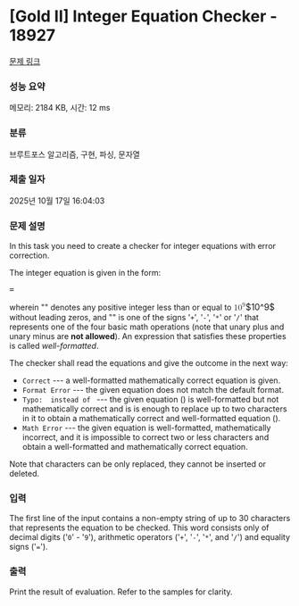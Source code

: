 # [Gold II] Integer Equation Checker - 18927 

[문제 링크](https://www.acmicpc.net/problem/18927) 

### 성능 요약

메모리: 2184 KB, 시간: 12 ms

### 분류

브루트포스 알고리즘, 구현, 파싱, 문자열

### 제출 일자

2025년 10월 17일 16:04:03

### 문제 설명

<p>In this task you need to create a checker for integer equations with error correction.</p>

<p>The integer equation is given in the form:</p>

<pre><number1><operation><number2>=<number3></pre>

<p>wherein "<code><numberI></code>" denotes any positive integer less than or equal to <mjx-container class="MathJax" jax="CHTML" style="font-size: 109%; position: relative;"><mjx-math class="MJX-TEX" aria-hidden="true"><mjx-msup><mjx-mn class="mjx-n"><mjx-c class="mjx-c31"></mjx-c><mjx-c class="mjx-c30"></mjx-c></mjx-mn><mjx-script style="vertical-align: 0.393em;"><mjx-mn class="mjx-n" size="s"><mjx-c class="mjx-c39"></mjx-c></mjx-mn></mjx-script></mjx-msup></mjx-math><mjx-assistive-mml unselectable="on" display="inline"><math xmlns="http://www.w3.org/1998/Math/MathML"><msup><mn>10</mn><mn>9</mn></msup></math></mjx-assistive-mml><span aria-hidden="true" class="no-mathjax mjx-copytext">$10^9$</span></mjx-container> without leading zeros, and  "<code><operation></code>" is one of the signs '<code>+</code>', '<code>-</code>', '<code>*</code>' or '<code>/</code>' that represents  one of the four basic math operations (note that unary plus and unary minus are <strong>not allowed</strong>). An expression that satisfies these properties is called <em>well-formatted</em>. </p>

<p>The checker shall read the equations and give the outcome in the next way:</p>

<ul>
	<li><code>Correct</code> --- a well-formatted mathematically correct equation is given.</li>
	<li><code>Format Error</code> --- the given equation does not match the default format.</li>
	<li><code>Typo: <equation1> instead of <equation2></code> --- the given equation (<code><equation1></code>) is well-formatted but not mathematically correct and is is enough to replace up to two characters in it to obtain a mathematically correct and well-formatted equation (<code><equation2></code>).</li>
	<li><code>Math Error</code> --- the given equation is well-formatted, mathematically incorrect, and it is impossible to correct two or less characters and obtain a well-formatted and mathematically correct equation.</li>
</ul>

<p>Note that characters can be only replaced, they cannot be inserted or deleted.</p>

### 입력 

 <p>The first line of the input contains a non-empty string of up to 30 characters that represents the equation to be checked. This word consists only of decimal digits ('<code>0</code>' - '<code>9</code>'), arithmetic  operators ('<code>+</code>', '<code>-</code>', '<code>*</code>', and '<code>/</code>') and equality signs ('<code>=</code>').</p>

### 출력 

 <p>Print the result of evaluation. Refer to the samples for clarity.</p>

